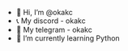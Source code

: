 - 👋 Hi, I’m @okakc
- 📞 My discord - okakc
- 📃 My telegram - okakc
- 🌱 I’m currently learning Python

<!---
okakc/okakc is a ✨ special ✨ repository because its `README.md` (this file) appears on your GitHub profile.
You can click the Preview link to take a look at your changes.
--->
